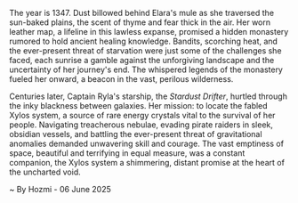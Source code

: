
The year is 1347.  Dust billowed behind Elara's mule as she traversed the sun-baked plains, the scent of thyme and fear thick in the air.  Her worn leather map, a lifeline in this lawless expanse, promised a hidden monastery rumored to hold ancient healing knowledge.  Bandits, scorching heat, and the ever-present threat of starvation were just some of the challenges she faced, each sunrise a gamble against the unforgiving landscape and the uncertainty of her journey's end.  The whispered legends of the monastery fueled her onward, a beacon in the vast, perilous wilderness.


Centuries later, Captain Ryla's starship, the *Stardust Drifter*, hurtled through the inky blackness between galaxies.  Her mission: to locate the fabled Xylos system, a source of rare energy crystals vital to the survival of her people.  Navigating treacherous nebulae, evading pirate raiders in sleek, obsidian vessels, and battling the ever-present threat of gravitational anomalies demanded unwavering skill and courage.  The vast emptiness of space, beautiful and terrifying in equal measure, was a constant companion, the Xylos system a shimmering, distant promise at the heart of the uncharted void.

~ By Hozmi - 06 June 2025
